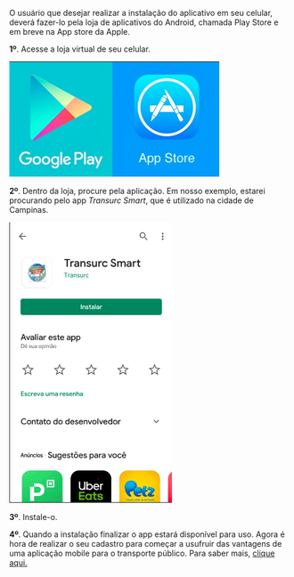 O usuário que desejar realizar a instalação do aplicativo em seu celular, deverá fazer-lo pela loja de aplicativos do Android, chamada Play Store e em breve na App store da Apple.

**1º**. Acesse a loja virtual de seu celular.

![image.png](/.attachments/image-98f45cbf-fb1c-496c-baba-93722cffe150.png)


**2º**. Dentro da loja, procure pela aplicação. Em nosso exemplo, estarei procurando pelo app _Transurc Smart_, que é utilizado na cidade de Campinas.

![image.png](/.attachments/image-6a3d4a6e-26e0-4bc6-b174-53aadbfa21b3.png)


**3º**. Instale-o.

**4º**. Quando a instalação finalizar o app estará disponível para uso. Agora é hora de realizar o seu cadastro para começar a usufruir das vantagens de uma aplicação mobile para o transporte público. Para saber mais, [clique aqui.](/ABT-%2D-app-para-uso-no-transporte-público/2.-Cadastrando-sua-conta-de-acesso)







